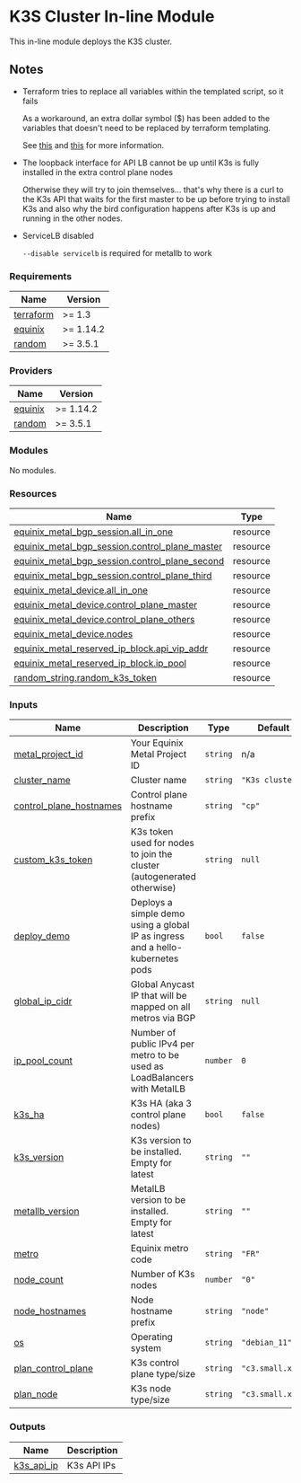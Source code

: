 # K3S Cluster In-line Module

This in-line module deploys the K3S cluster.

## Notes

* Terraform tries to replace all variables within the templated script, so it fails

  As a workaround, an extra dollar symbol ($) has been added to the variables that doesn't need to be replaced by terraform templating.

  See [this](https://discuss.hashicorp.com/t/invalid-value-for-vars-parameter-vars-map-does-not-contain-key-issue/12074/4) and [this](https://github.com/hashicorp/terraform/issues/23384) for more information.

* The loopback interface for API LB cannot be up until K3s is fully installed in the extra control plane nodes

  Otherwise they will try to join themselves... that's why there is a curl to the K3s API that waits for the first master to be up before trying to install K3s and also why the bird configuration happens after K3s is up and running in the other nodes.

* ServiceLB disabled

  `--disable servicelb` is required for metallb to work
<!-- BEGIN_TF_DOCS -->
### Requirements

| Name | Version |
|------|---------|
| <a name="requirement_terraform"></a> [terraform](#requirement\_terraform) | >= 1.3 |
| <a name="requirement_equinix"></a> [equinix](#requirement\_equinix) | >= 1.14.2 |
| <a name="requirement_random"></a> [random](#requirement\_random) | >= 3.5.1 |

### Providers

| Name | Version |
|------|---------|
| <a name="provider_equinix"></a> [equinix](#provider\_equinix) | >= 1.14.2 |
| <a name="provider_random"></a> [random](#provider\_random) | >= 3.5.1 |

### Modules

No modules.

### Resources

| Name | Type |
|------|------|
| [equinix_metal_bgp_session.all_in_one](https://registry.terraform.io/providers/equinix/equinix/latest/docs/resources/metal_bgp_session) | resource |
| [equinix_metal_bgp_session.control_plane_master](https://registry.terraform.io/providers/equinix/equinix/latest/docs/resources/metal_bgp_session) | resource |
| [equinix_metal_bgp_session.control_plane_second](https://registry.terraform.io/providers/equinix/equinix/latest/docs/resources/metal_bgp_session) | resource |
| [equinix_metal_bgp_session.control_plane_third](https://registry.terraform.io/providers/equinix/equinix/latest/docs/resources/metal_bgp_session) | resource |
| [equinix_metal_device.all_in_one](https://registry.terraform.io/providers/equinix/equinix/latest/docs/resources/metal_device) | resource |
| [equinix_metal_device.control_plane_master](https://registry.terraform.io/providers/equinix/equinix/latest/docs/resources/metal_device) | resource |
| [equinix_metal_device.control_plane_others](https://registry.terraform.io/providers/equinix/equinix/latest/docs/resources/metal_device) | resource |
| [equinix_metal_device.nodes](https://registry.terraform.io/providers/equinix/equinix/latest/docs/resources/metal_device) | resource |
| [equinix_metal_reserved_ip_block.api_vip_addr](https://registry.terraform.io/providers/equinix/equinix/latest/docs/resources/metal_reserved_ip_block) | resource |
| [equinix_metal_reserved_ip_block.ip_pool](https://registry.terraform.io/providers/equinix/equinix/latest/docs/resources/metal_reserved_ip_block) | resource |
| [random_string.random_k3s_token](https://registry.terraform.io/providers/hashicorp/random/latest/docs/resources/string) | resource |

### Inputs

| Name | Description | Type | Default | Required |
|------|-------------|------|---------|:--------:|
| <a name="input_metal_project_id"></a> [metal\_project\_id](#input\_metal\_project\_id) | Your Equinix Metal Project ID | `string` | n/a | yes |
| <a name="input_cluster_name"></a> [cluster\_name](#input\_cluster\_name) | Cluster name | `string` | `"K3s cluster"` | no |
| <a name="input_control_plane_hostnames"></a> [control\_plane\_hostnames](#input\_control\_plane\_hostnames) | Control plane hostname prefix | `string` | `"cp"` | no |
| <a name="input_custom_k3s_token"></a> [custom\_k3s\_token](#input\_custom\_k3s\_token) | K3s token used for nodes to join the cluster (autogenerated otherwise) | `string` | `null` | no |
| <a name="input_deploy_demo"></a> [deploy\_demo](#input\_deploy\_demo) | Deploys a simple demo using a global IP as ingress and a hello-kubernetes pods | `bool` | `false` | no |
| <a name="input_global_ip_cidr"></a> [global\_ip\_cidr](#input\_global\_ip\_cidr) | Global Anycast IP that will be mapped on all metros via BGP | `string` | `null` | no |
| <a name="input_ip_pool_count"></a> [ip\_pool\_count](#input\_ip\_pool\_count) | Number of public IPv4 per metro to be used as LoadBalancers with MetalLB | `number` | `0` | no |
| <a name="input_k3s_ha"></a> [k3s\_ha](#input\_k3s\_ha) | K3s HA (aka 3 control plane nodes) | `bool` | `false` | no |
| <a name="input_k3s_version"></a> [k3s\_version](#input\_k3s\_version) | K3s version to be installed. Empty for latest | `string` | `""` | no |
| <a name="input_metallb_version"></a> [metallb\_version](#input\_metallb\_version) | MetalLB version to be installed. Empty for latest | `string` | `""` | no |
| <a name="input_metro"></a> [metro](#input\_metro) | Equinix metro code | `string` | `"FR"` | no |
| <a name="input_node_count"></a> [node\_count](#input\_node\_count) | Number of K3s nodes | `number` | `"0"` | no |
| <a name="input_node_hostnames"></a> [node\_hostnames](#input\_node\_hostnames) | Node hostname prefix | `string` | `"node"` | no |
| <a name="input_os"></a> [os](#input\_os) | Operating system | `string` | `"debian_11"` | no |
| <a name="input_plan_control_plane"></a> [plan\_control\_plane](#input\_plan\_control\_plane) | K3s control plane type/size | `string` | `"c3.small.x86"` | no |
| <a name="input_plan_node"></a> [plan\_node](#input\_plan\_node) | K3s node type/size | `string` | `"c3.small.x86"` | no |

### Outputs

| Name | Description |
|------|-------------|
| <a name="output_k3s_api_ip"></a> [k3s\_api\_ip](#output\_k3s\_api\_ip) | K3s API IPs |
<!-- END_TF_DOCS -->

